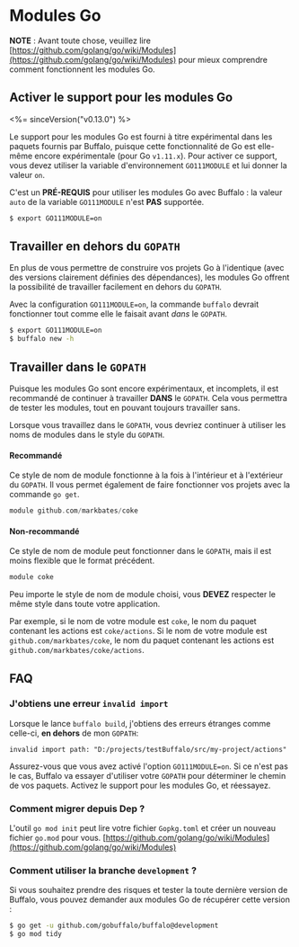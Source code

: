 # Modules Go

**NOTE** : Avant toute chose, veuillez lire [https://github.com/golang/go/wiki/Modules](https://github.com/golang/go/wiki/Modules) pour mieux comprendre comment fonctionnent les modules Go.

## Activer le support pour les modules Go

<%= sinceVersion("v0.13.0") %>

Le support pour les modules Go est fourni à titre expérimental dans les paquets fournis par Buffalo, puisque cette fonctionnalité de Go est elle-même encore expérimentale (pour Go `v1.11.x`). Pour activer ce support, vous devez utiliser la variable d'environnement `GO111MODULE` et lui donner la valeur `on`.

C'est un **PRÉ-REQUIS** pour utiliser les modules Go avec Buffalo : la valeur `auto` de la variable `GO111MODULE` n'est **PAS** supportée.

```bash
$ export GO111MODULE=on
```

## Travailler en dehors du `GOPATH`

En plus de vous permettre de construire vos projets Go à l'identique (avec des versions clairement définies des dépendances), les modules Go offrent la possibilité de travailler facilement en dehors du `GOPATH`.

Avec la configuration `GO111MODULE=on`, la commande `buffalo` devrait fonctionner tout comme elle le faisait avant _dans_ le `GOPATH`.

```bash
$ export GO111MODULE=on
$ buffalo new -h
```

## Travailler dans le `GOPATH`

Puisque les modules Go sont encore expérimentaux, et incomplets, il est recommandé de continuer à travailler **DANS** le `GOPATH`. Cela vous permettra de tester les modules, tout en pouvant toujours travailler sans.

Lorsque vous travaillez dans le `GOPATH`, vous devriez continuer à utiliser les noms de modules dans le style du `GOPATH`.

#### Recommandé

Ce style de nom de module fonctionne à la fois à l'intérieur et à l'extérieur du `GOPATH`. Il vous permet également de faire fonctionner vos projets avec la commande `go get`.

```go
module github.com/markbates/coke
```

#### Non-recommandé

Ce style de nom de module peut fonctionner dans le `GOPATH`, mais il est moins flexible que le format précédent.

```go
module coke
```

Peu importe le style de nom de module choisi, vous **DEVEZ** respecter le même style dans toute votre application.

Par exemple, si le nom de votre module est `coke`, le nom du paquet contenant les actions est `coke/actions`. Si le nom de votre module est `github.com/markbates/coke`, le nom du paquet contenant les actions est `github.com/markbates/coke/actions`.

## FAQ

### J'obtiens une erreur `invalid import`

Lorsque le lance `buffalo build`, j'obtiens des erreurs étranges comme celle-ci, **en dehors** de mon `GOPATH`:

```text
invalid import path: "D:/projects/testBuffalo/src/my-project/actions"
```

Assurez-vous que vous avez activé l'option `GO111MODULE=on`. Si ce n'est pas le cas, Buffalo va essayer d'utiliser votre `GOPATH` pour déterminer le chemin de vos paquets. Activez le support pour les modules Go, et réessayez.

### Comment migrer depuis Dep ?

L'outil `go mod init` peut lire votre fichier `Gopkg.toml` et créer un nouveau fichier `go.mod` pour vous. [https://github.com/golang/go/wiki/Modules](https://github.com/golang/go/wiki/Modules)

### Comment utiliser la branche `development` ?

Si vous souhaitez prendre des risques et tester la toute dernière version de Buffalo, vous pouvez demander aux modules Go de récupérer cette version :

```bash
$ go get -u github.com/gobuffalo/buffalo@development
$ go mod tidy
```
